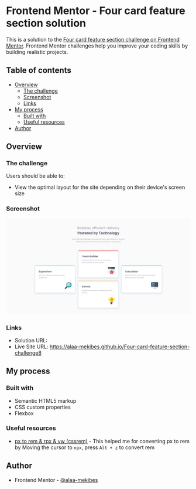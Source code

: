 # Frontend Mentor - Four card feature section solution

This is a solution to the [Four card feature section challenge on Frontend Mentor](https://www.frontendmentor.io/challenges/four-card-feature-section-weK1eFYK). Frontend Mentor challenges help you improve your coding skills by building realistic projects. 

## Table of contents

- [Overview](#overview)
  - [The challenge](#the-challenge)
  - [Screenshot](#screenshot)
  - [Links](#links)
- [My process](#my-process)
  - [Built with](#built-with)
  - [Useful resources](#useful-resources)
- [Author](#author)

## Overview

### The challenge

Users should be able to:

- View the optimal layout for the site depending on their device's screen size

### Screenshot

![](./Screenshot.png)

### Links

- Solution URL: 
- Live Site URL: https://alaa-mekibes.github.io/Four-card-feature-section-challenge8

## My process

### Built with

- Semantic HTML5 markup
- CSS custom properties
- Flexbox

### Useful resources

- [px to rem & rpx & vw (cssrem)](https://marketplace.visualstudio.com/items?itemName=cipchk.cssrem) - This helped me for converting px to rem by Moving the cursor to `npx`, press `Alt + z` to convert rem

## Author

- Frontend Mentor - [@alaa-mekibes](https://www.frontendmentor.io/profile/alaa-mekibes)
